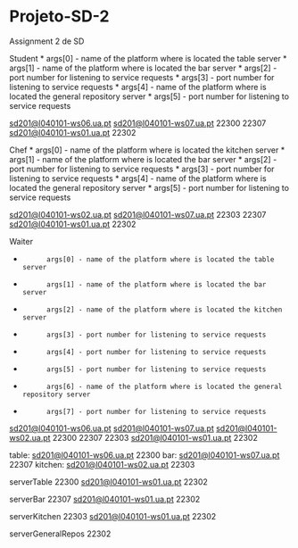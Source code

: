 # Projeto-SD-2
Assignment 2 de SD


Student
	 *	args[0] - name of the platform where is located the table server 
	 *      args[1] - name of the platform where is located the bar server 
	 *      args[2] - port number for listening to service requests 
	 *      args[3] - port number for listening to service requests
	 *      args[4] - name of the platform where is located the general repository server 
	 *      args[5] - port number for listening to service requests

sd201@l040101-ws06.ua.pt sd201@l040101-ws07.ua.pt 22300 22307 sd201@l040101-ws01.ua.pt 22302

Chef
	 *	args[0] - name of the platform where is located the kitchen server 
	 *      args[1] - name of the platform where is located the bar server 
	 *      args[2] - port number for listening to service requests 
	 *      args[3] - port number for listening to service requests 
	 *      args[4] - name of the platform where is located the general repository server 
	 *      args[5] - port number for listening to service requests

sd201@l040101-ws02.ua.pt sd201@l040101-ws07.ua.pt 22303 22307 sd201@l040101-ws01.ua.pt 22302

Waiter
*           args[0] - name of the platform where is located the table server 
*           args[1] - name of the platform where is located the bar server 
*           args[2] - name of the platform where is located the kitchen server 
*           args[3] - port number for listening to service requests 
*           args[4] - port number for listening to service requests
*           args[5] - port number for listening to service requests 
*           args[6] - name of the platform where is located the general repository server 
*           args[7] - port number for listening to service requests

sd201@l040101-ws06.ua.pt sd201@l040101-ws07.ua.pt sd201@l040101-ws02.ua.pt 22300 22307 22303 sd201@l040101-ws01.ua.pt 22302

table: sd201@l040101-ws06.ua.pt 22300
bar: sd201@l040101-ws07.ua.pt 22307
kitchen: sd201@l040101-ws02.ua.pt 22303


serverTable
22300 sd201@l040101-ws01.ua.pt 22302

serverBar
22307 sd201@l040101-ws01.ua.pt 22302

serverKitchen
22303 sd201@l040101-ws01.ua.pt 22302

serverGeneralRepos
22302
